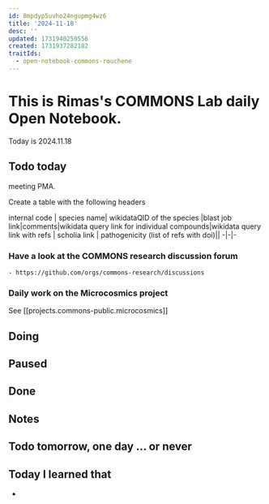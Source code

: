 ```yaml
---
id: 8mpdyp5uvho24ngupmg4wz6
title: '2024-11-18'
desc: ''
updated: 1731940259556
created: 1731937282182
traitIds:
  - open-notebook-commons-rouchene
---
```




# This is Rimas's COMMONS Lab daily Open Notebook.

Today is 2024.11.18

## Todo today
meeting PMA.

Create a table with the following headers


internal code | species name| wikidataQID of the species |blast job link|comments|wikidata query link for individual compounds|wikidata query link with refs | scholia link | pathogenicity (list of refs with doi)||
-|-|-


### Have a look at the COMMONS research discussion forum
    - https://github.com/orgs/commons-research/discussions

### Daily work on the Microcosmics project

See [[projects.commons-public.microcosmics]]


###
###

## Doing

## Paused

## Done

## Notes

## Todo tomorrow, one day ... or never 


###
###


## Today I learned that

- 